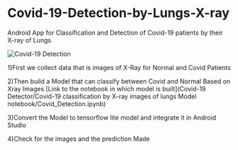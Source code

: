 # Covid-19-Detection-by-Lungs-X-ray
Android App for Classification and Detection of Covid-19 patients by their X-ray of Lungs

![Covid-19 Detection](https://user-images.githubusercontent.com/37294597/82539078-6a458100-9b6a-11ea-9c03-556ace8dc10f.gif)

1)First we collect data that is images of X-Ray for Normal and Covid Patients 

2)Then build a Model that can classify between Covid and Normal Based on Xray Images [Link to the notebook in which model is built](Covid-19 Detector/Covid-19 classification by X-ray images of lungs Model notebook/Covid_Detection.ipynb)

3)Convert the Model to tensorflow lite model and integrate it in Android Studio

4)Check for the images and the prediction Made
